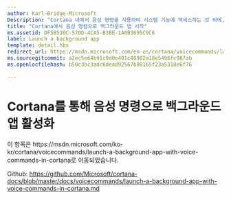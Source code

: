 ```yaml
---
author: Karl-Bridge-Microsoft
Description: "Cortana 내에서 음성 명령을 사용하여 시스템 기능에 액세스하는 것 외에, 앱 내에서 실행할 작업 또는 명령을 지정하는 음성 명령을 사용하여 백그라운드 앱의 기능으로 Cortana를 확장할 수도 있습니다."
title: "Cortana에서 음성 명령으로 백그라운드 앱 시작"
ms.assetid: DF5B530C-57DD-4CA5-B3BE-1A0B3695C9C6
label: Launch a background app
template: detail.hbs
redirect_url: https://msdn.microsoft.com/en-us/cortana/voicecommands/launch-a-background-app-with-voice-commands-in-cortana
ms.sourcegitcommit: a2ec5e64b91c9d0e401c48902a18e5496fc987ab
ms.openlocfilehash: b50c3bc3adc6dead92567b80165f23a5318e6f76

---
```


# Cortana를 통해 음성 명령으로 백그라운드 앱 활성화

이 항목은 https&#58;//msdn.microsoft.com/ko-kr/cortana/voicecommands/launch-a-background-app-with-voice-commands-in-cortana로 이동되었습니다.

Github: https://github.com/Microsoft/cortana-docs/blob/master/docs/voicecommands/launch-a-background-app-with-voice-commands-in-cortana.md



<!--HONumber=Jun16_HO4-->


